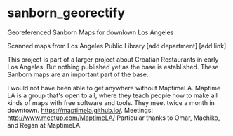 # sanborn_georectify
Georeferenced Sanborn Maps for downlown Los Angeles

Scanned maps from Los Angeles Public Library [add department] [add link]

This project is part of a larger project about Croatian Restaurants in early Los Angeles. But nothing published yet as the base is established. These Sanborn maps are an important part of the base.

I would not have been able to get anywhere without MaptimeLA. Maptime LA is a group that's open to all, where they teach people how to make all kinds of maps with free software and tools. They meet twice a month in downtown. https://maptimela.github.io/. Meetings: 
http://www.meetup.com/MaptimeLA/
Particular thanks to Omar, Machiko, and Regan at MaptimeLA.

